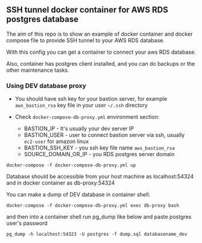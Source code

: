 ## SSH tunnel docker container for AWS RDS postgres database

The aim of this repo is to show an example of docker container and docker compose file to provide SSH tunnel to your AWS RDS database.

With this config you can get a container to connect your aws RDS database.

Also, container has postgres client installed, and you can do backups or the other maintenance tasks.


### Using DEV database proxy
- You should have ssh key for your bastion server, for example `aws_bastion_rsa` key file in your user `~/.ssh` directory
- Check `docker-compose-db-proxy.yml` environment section:
  
  - BASTION_IP - It's usually your dev server IP
  - BASTION_USER - user to connect bastion server via ssh, usually `ec2-user` for amazon linux
  - BASTION_SSH_KEY - you ssh key file name `aws_bastion_rsa`
  - SOURCE_DOMAIN_OR_IP - you RDS postgres server domain

```shell
docker-compose -f docker-compose-db-proxy.yml up
```
Database should be accessible from your host machine as localhost:54324 and in docker container as db-proxy:54324


You can make a dump of DEV database in container shell:

```shell
docker-compose -f docker-compose-db-proxy.yml exec db-proxy bash
```

and then into a container shell run pg_dump like below and paste postgres user's password

```shell
pg_dump -h localhost:54323 -U postgres -f dump.sql databasename_dev
```